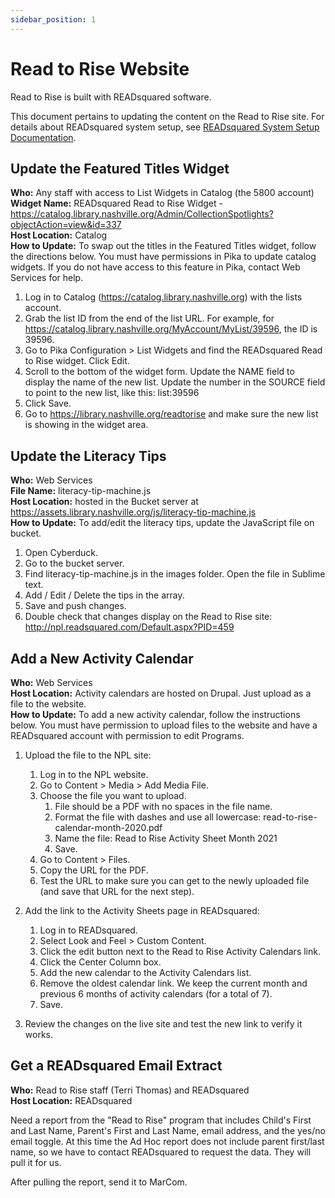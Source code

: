 ```yaml
---
sidebar_position: 1
---
```


# Read to Rise Website

Read to Rise is built with READsquared software.

This document pertains to updating the content on the Read to Rise site. For details about READsquared system setup, see [READsquared System Setup Documentation](https://docs.google.com/spreadsheets/d/1kCVdKClzPiwuuzOSDoBAyf1i610POPWR2t5x4v2w2A4/edit?usp=sharing).

## Update the Featured Titles Widget

**Who:** Any staff with access to List Widgets in Catalog (the 5800 account)  
**Widget Name:** READsquared Read to Rise Widget - https://catalog.library.nashville.org/Admin/CollectionSpotlights?objectAction=view&id=337  
**Host Location:** Catalog  
**How to Update:** To swap out the titles in the Featured Titles widget, follow the directions below. You must have permissions in Pika to update catalog widgets. If you do not have access to this feature in Pika, contact Web Services for help.

1. Log in to Catalog (https://catalog.library.nashville.org) with the lists account.
1. Grab the list ID from the end of the list URL. For example, for https://catalog.library.nashville.org/MyAccount/MyList/39596, the ID is 39596.
1. Go to Pika Configuration > List Widgets and find the READsquared Read to Rise widget. Click Edit.
1. Scroll to the bottom of the widget form. Update the NAME field to display the name of the new list. Update the number in the SOURCE field to point to the new list, like this: list:39596
1. Click Save.
1. Go to https://library.nashville.org/readtorise and make sure the new list is showing in the widget area.

## Update the Literacy Tips

**Who:** Web Services  
**File Name:** literacy-tip-machine.js  
**Host Location:** hosted in the Bucket server at https://assets.library.nashville.org/js/literacy-tip-machine.js  
**How to Update:** To add/edit the literacy tips, update the JavaScript file on bucket.

1. Open Cyberduck.
1. Go to the bucket server.
1. Find literacy-tip-machine.js in the images folder. Open the file in Sublime text.
1. Add / Edit / Delete the tips in the array.
1. Save and push changes.
1. Double check that changes display on the Read to Rise site: http://npl.readsquared.com/Default.aspx?PID=459

## Add a New Activity Calendar

**Who:** Web Services  
**Host Location:** Activity calendars are hosted on Drupal. Just upload as a file to the website.  
**How to Update:** To add a new activity calendar, follow the instructions below. You must have permission to upload files to the website and have a READsquared account with permission to edit Programs.

1. Upload the file to the NPL site:
   1. Log in to the NPL website.
   1. Go to Content > Media > Add Media  File.
   1. Choose the file you want to upload.
      1. File should be a PDF with no spaces in the file name.
      1. Format the file with dashes and use all lowercase: read-to-rise-calendar-month-2020.pdf
      1. Name the file: Read to Rise Activity Sheet Month 2021
      1. Save.
   1. Go to Content > Files.
   1. Copy the URL for the PDF.
   1. Test the URL to make sure you can get to the newly uploaded file (and save that URL for the next step).

1. Add the link to the Activity Sheets page in READsquared:
   1. Log in to READsquared.
   1. Select Look and Feel > Custom Content.
   1. Click the edit button next to the Read to Rise Activity Calendars link.
   1. Click the Center Column box.
   1. Add the new calendar to the Activity Calendars list.
   1. Remove the oldest calendar link. We keep the current month and previous 6 months of activity calendars (for a total of 7).
   1. Save.

1. Review the changes on the live site and test the new link to verify it works.

## Get a READsquared Email Extract

**Who:** Read to Rise staff (Terri Thomas) and READsquared  
**Host Location:** READsquared

Need a report from the "Read to Rise" program that includes Child's First and Last Name, Parent's First and Last Name, email address, and the yes/no email toggle. At this time the Ad Hoc report does not include parent first/last name, so we have to contact READsquared to request the data. They will pull it for us.

After pulling the report, send it to MarCom.
